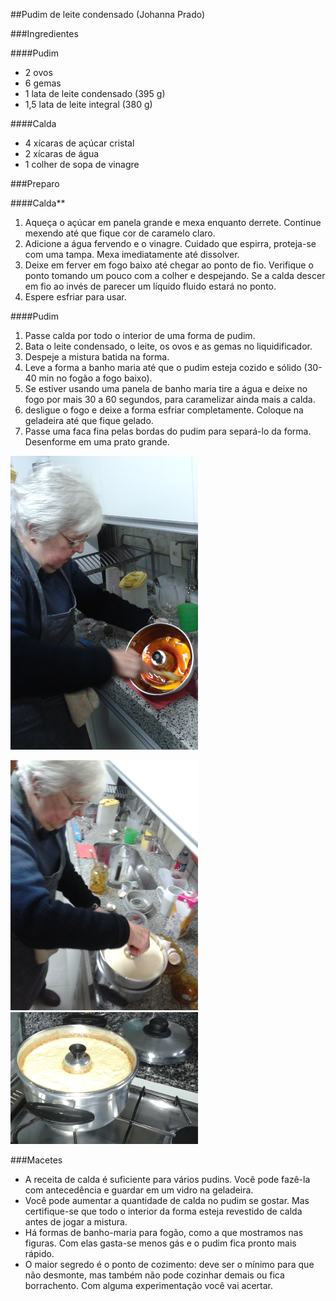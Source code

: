 ##Pudim de leite condensado (Johanna Prado)

###Ingredientes

####Pudim

*   2 ovos
*   6 gemas
*   1 lata de leite condensado (395 g)
*   1,5 lata de leite integral (380 g)

####Calda

*   4 xícaras de açúcar cristal
*   2 xícaras de água
*   1 colher de sopa de vinagre

###Preparo

####Calda**

1.  Aqueça o açúcar em panela grande e mexa enquanto derrete. Continue
    mexendo até que fique cor de caramelo claro.
2.  Adicione a água fervendo e o vinagre. Cuidado que espirra,
    proteja-se com uma tampa. Mexa imediatamente até dissolver.
3.  Deixe em ferver em fogo baixo até chegar ao ponto de fio. Verifique
    o ponto tomando um pouco com a colher e despejando. Se a calda
    descer em fio ao invés de parecer um líquido fluido estará no ponto.
4.  Espere esfriar para usar.

####Pudim

1.  Passe calda por todo o interior de uma forma de pudim.
2.  Bata o leite condensado, o leite, os ovos e as gemas no liquidificador.
3.  Despeje a mistura batida na forma.
4.  Leve a forma a banho maria até que o pudim esteja cozido e
    sólido (30-40 min no fogão a fogo baixo).
5.  Se estiver usando uma panela de banho maria tire a água e deixe no
    fogo por mais 30 a 60 segundos, para caramelizar ainda mais a calda.
6.  desligue o fogo e deixe a forma esfriar completamente. Coloque na
    geladeira até que fique gelado.
7.  Passe uma faca fina pelas bordas do pudim para separá-lo da forma.
    Desenforme em uma prato grande.

![](figs/caramelizando.png "Caramelizando a forma")

![](figs/naforma.png "Colocando a mistura na forma") ![](figs/cozinhando.png "Cozinhando na forma")

###Macetes

*   A receita de calda é suficiente para vários pudins. Você pode
    fazê-la com antecedência e guardar em um vidro na geladeira.
*   Você pode aumentar a quantidade de calda no pudim se gostar. Mas
    certifique-se que todo o interior da forma esteja revestido de calda
    antes de jogar a mistura.
*   Há formas de banho-maria para fogão, como a que mostramos
    nas figuras. Com elas gasta-se menos gás e o pudim fica pronto
    mais rápido.
*   O maior segredo é o ponto de cozimento: deve ser o mínimo para que
    não desmonte, mas também não pode cozinhar demais ou
    fica borrachento. Com alguma experimentação você vai acertar.


